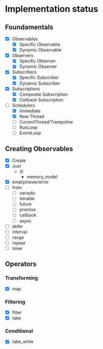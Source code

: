 # Implementation status

## Foundamentals
- [x] Observables
  - [x] Specific Observable
  - [x] Dynamic Observable
- [x] Observers
  - [x] Specific Observer
  - [x] Dynamic Observer
- [x] Subscribers
  - [x] Specific Subscriber
  - [x] Dynamic Subscriber
- [x] Subscriptions
  - [x] Composite Subscription
  - [x] Callback Subscription 
- [ ] Schedulers
  - [x] Immediate
  - [x] New Thread
  - [ ] CurrentThread/Trampoline
  - [ ] RunLoop
  - [ ] EventLoop

## Creating Observables
- [x] Create
- [x] Just 
  - [x] + memory_model
- [x] empty/never/error
- [ ] from
  - [ ] variadic
  - [ ] iterable
  - [ ] future
  - [ ] promise
  - [ ] callback
  - [ ] async
- [ ] defer
- [ ] interval
- [ ] range
- [ ] repeat
- [ ] timer

## Operators
### Transforming
- [x] map

### Filtering
- [x] filter
- [x] take

### Conditional
- [x] take_while